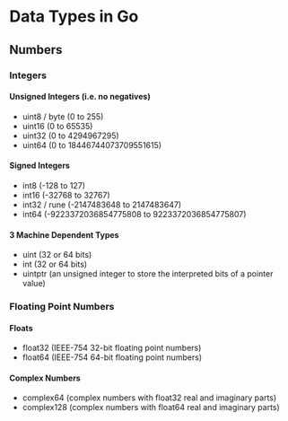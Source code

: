 # Data Types in Go

## Numbers

### Integers

#### **Unsigned Integers (i.e. no negatives)**

- uint8 / byte (0 to 255)
- uint16 (0 to 65535)
- uint32 (0 to 4294967295)
- uint64 (0 to 18446744073709551615)

#### **Signed Integers**

- int8 (-128 to 127)
- int16 (-32768 to 32767)
- int32 / rune (-2147483648 to 2147483647)
- int64 (-9223372036854775808 to 9223372036854775807)

#### **3 Machine Dependent Types**

- uint (32 or 64 bits)
- int (32 or 64 bits)
- uintptr (an unsigned integer to store the interpreted bits of a pointer value)

### Floating Point Numbers

#### **Floats**

- float32 (IEEE-754 32-bit floating point numbers)
- float64 (IEEE-754 64-bit floating point numbers)

#### **Complex Numbers**

- complex64 (complex numbers with float32 real and imaginary parts)
- complex128 (complex numbers with float64 real and imaginary parts)
